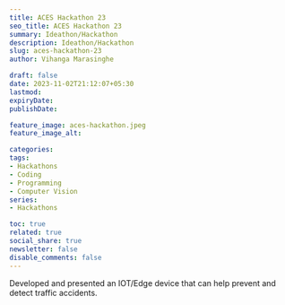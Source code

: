 ```yaml
---
title: ACES Hackathon 23
seo_title: ACES Hackathon 23
summary: Ideathon/Hackathon
description: Ideathon/Hackathon
slug: aces-hackathon-23
author: Vihanga Marasinghe

draft: false
date: 2023-11-02T21:12:07+05:30
lastmod: 
expiryDate: 
publishDate: 

feature_image: aces-hackathon.jpeg
feature_image_alt: 

categories:
tags:
- Hackathons
- Coding
- Programming
- Computer Vision
series:
- Hackathons

toc: true
related: true
social_share: true
newsletter: false
disable_comments: false
---
```


Developed and presented an IOT/Edge device that can help prevent and detect traffic accidents.